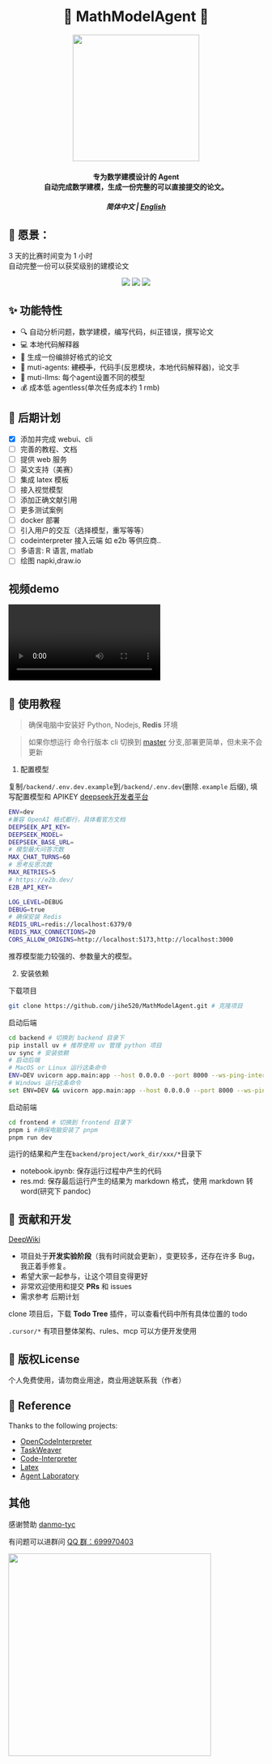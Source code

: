 <h1 align="center">🤖 MathModelAgent 📐</h1>
<p align="center">
    <img src="./docs/icon.png" height="250px">
</p>
<h4 align="center">
    专为数学建模设计的 Agent<br>
    自动完成数学建模，生成一份完整的可以直接提交的论文。
</h4>

<h5 align="center">简体中文 | <a href="README_EN.md">English</a></h5>

## 🌟 愿景：

3 天的比赛时间变为 1 小时 <br> 
自动完整一份可以获奖级别的建模论文

<p align="center">
    <img src="./docs/index.png">
    <img src="./docs/coder.png">
    <img src="./docs/writer.png">
</p>

## ✨ 功能特性

- 🔍 自动分析问题，数学建模，编写代码，纠正错误，撰写论文
- 💻 本地代码解释器
- 📝 生成一份编排好格式的论文
- 🤝 muti-agents: ~~建模手~~，代码手(反思模块，本地代码解释器)，论文手
- 🔄 muti-llms: 每个agent设置不同的模型
- 💰 成本低 agentless(单次任务成本约 1 rmb)

## 🚀 后期计划

- [x] 添加并完成 webui、cli
- [ ] 完善的教程、文档
- [ ] 提供 web 服务
- [ ] 英文支持（美赛）
- [ ] 集成 latex 模板
- [ ] 接入视觉模型
- [ ] 添加正确文献引用
- [ ] 更多测试案例
- [ ] docker 部署
- [ ] 引入用户的交互（选择模型，重写等等）
- [ ] codeinterpreter 接入云端 如 e2b 等供应商..
- [ ] 多语言: R 语言, matlab
- [ ] 绘图 napki,draw.io

## 视频demo

<video src="https://github.com/user-attachments/assets/954cb607-8e7e-45c6-8b15-f85e204a0c5d"></video>

## 📖 使用教程

> 确保电脑中安装好 Python, Nodejs, **Redis** 环境

> 如果你想运行 命令行版本 cli 切换到 [master](https://github.com/jihe520/MathModelAgent/tree/master) 分支,部署更简单，但未来不会更新



1. 配置模型

复制`/backend/.env.dev.example`到`/backend/.env.dev`(删除`.example` 后缀), 填写配置模型和 APIKEY
[deepseek开发者平台](https://platform.deepseek.com/)

```bash
ENV=dev
#兼容 OpenAI 格式都行，具体看官方文档
DEEPSEEK_API_KEY=
DEEPSEEK_MODEL=
DEEPSEEK_BASE_URL=
# 模型最大问答次数
MAX_CHAT_TURNS=60
# 思考反思次数
MAX_RETRIES=5
# https://e2b.dev/ 
E2B_API_KEY=

LOG_LEVEL=DEBUG
DEBUG=true
# 确保安装 Redis
REDIS_URL=redis://localhost:6379/0
REDIS_MAX_CONNECTIONS=20
CORS_ALLOW_ORIGINS=http://localhost:5173,http://localhost:3000
```

推荐模型能力较强的、参数量大的模型。

2. 安装依赖

下载项目

```bash
git clone https://github.com/jihe520/MathModelAgent.git # 克隆项目
```

启动后端

```bash
cd backend # 切换到 backend 目录下
pip install uv # 推荐使用 uv 管理 python 项目
uv sync # 安装依赖
# 启动后端
# MacOS or Linux 运行这条命令
ENV=DEV uvicorn app.main:app --host 0.0.0.0 --port 8000 --ws-ping-interval 60 --ws-ping-timeout 120
# Windows 运行这条命令
set ENV=DEV && uvicorn app.main:app --host 0.0.0.0 --port 8000 --ws-ping-interval 60 --ws-ping-timeout 120
```

启动前端

```bash
cd frontend # 切换到 frontend 目录下
pnpm i #确保电脑安装了 pnpm
pnpm run dev
```


运行的结果和产生在`backend/project/work_dir/xxx/*`目录下
- notebook.ipynb: 保存运行过程中产生的代码
- res.md: 保存最后运行产生的结果为 markdown 格式，使用 markdown 转 word(研究下 pandoc)

## 🤝 贡献和开发

[DeepWiki](https://deepwiki.com/jihe520/MathModelAgent)

- 项目处于**开发实验阶段**（我有时间就会更新），变更较多，还存在许多 Bug，我正着手修复。
- 希望大家一起参与，让这个项目变得更好
- 非常欢迎使用和提交  **PRs** 和 issues 
- 需求参考 后期计划

clone 项目后，下载 **Todo Tree** 插件，可以查看代码中所有具体位置的 todo

`.cursor/*` 有项目整体架构、rules、mcp 可以方便开发使用

## 📄 版权License

个人免费使用，请勿商业用途，商业用途联系我（作者）

## 🙏 Reference

Thanks to the following projects:
- [OpenCodeInterpreter](https://github.com/OpenCodeInterpreter/OpenCodeInterpreter/tree/main)
- [TaskWeaver](https://github.com/microsoft/TaskWeaver)
- [Code-Interpreter](https://github.com/MrGreyfun/Local-Code-Interpreter/tree/main)
- [Latex](https://github.com/Veni222987/MathModelingLatexTemplate/tree/main)
- [Agent Laboratory](https://github.com/SamuelSchmidgall/AgentLaboratory)

## 其他

感谢赞助
[danmo-tyc](https://github.com/danmo-tyc)

有问题可以进群问
[QQ 群：699970403](http://qm.qq.com/cgi-bin/qm/qr?_wv=1027&k=rFKquDTSxKcWpEhRgpJD-dPhTtqLwJ9r&authKey=xYKvCFG5My4uYZTbIIoV5MIPQedW7hYzf0%2Fbs4EUZ100UegQWcQ8xEEgTczHsyU6&noverify=0&group_code=699970403)

<img src="./docs/qq.jpg" height="400px">